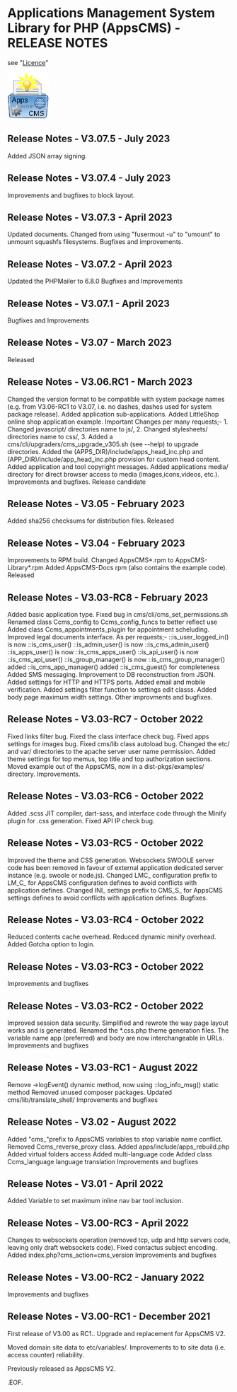 Applications Management System Library for PHP (AppsCMS) - RELEASE NOTES
========================================================================
see "[Licence](index.php?cms_action=cms_text_view&uri=cms%2FLICENCE.txt)"
<!-- _SVN_build: $Id: ReleaseNotes.md 3386 2023-07-23 09:40:08Z robert0609 $ -->

![AppsCMS Logo](cms/images/AppsCMS_logo_small.gif)

Release Notes - V3.07.5 - July 2023
-----------------------------------
Added JSON array signing.

Release Notes - V3.07.4 - July 2023
-----------------------------------
Improvements and bugfixes to block layout.

Release Notes - V3.07.3 - April 2023
------------------------------------
Updated documents.
Changed from using "fusermout -u" to "umount" to unmount squashfs filesystems.
Bugfixes and improvements.

Release Notes - V3.07.2 - April 2023
------------------------------------
Updated the PHPMailer to 6.8.0
Bugfixes and Improvements

Release Notes - V3.07.1 - April 2023
------------------------------------
Bugfixes and Improvements

Release Notes - V3.07 - March 2023
----------------------------------
Released

Release Notes - V3.06.RC1 - March 2023
--------------------------------------
Changed the version format to be compatible with system package names (e.g. from V3.06-RC1 to V3.07, i.e. no dashes, dashes used for system package release).
Added application sub-applications.
Added LittleShop online shop application example.
Important Changes per many requests;-
	1. Changed javascript/ directories name to js/,
	2. Changed stylesheets/ directories name to css/,
	3. Added a cms/cli/upgraders/cms_upgrade_v305.sh (see --help) to upgrade directories.
Added the (APPS_DIR)/include/apps_head_inc.php and (APP_DIR)/include/app_head_inc.php provision for custom head content.
Added application and tool copyright messages.
Added applications media/ directory for direct browser access to media (images,icons,videos, etc.).
Improvements and bugfixes.
Release candidate

Release Notes - V3.05 - February 2023
-------------------------------------
Added sha256 checksums for distribution files.
Released

Release Notes - V3.04 - February 2023
-------------------------------------
Improvements to RPM build.
Changed AppsCMS*.rpm to AppsCMS-Library*.rpm
Added AppsCMS-Docs rpm (also contains the example code).
Released

Release Notes - V3.03-RC8 - February 2023
-----------------------------------------
Added basic application type.
Fixed bug in cms/cli/cms_set_permissions.sh
Renamed class Ccms_config to Ccms_config_funcs to better reflect use
Added class Ccms_appointments_plugin for appointment scheluding.
Improved legal documents interface.
As per requests;-
	::is_user_logged_in() is now ::is_cms_user()
	::is_admin_user() is now ::is_cms_admin_user()
	::is_apps_user() is now ::is_cms_apps_user()
	::is_api_user() is now ::is_cms_api_user()
	::is_group_manager() is now ::is_cms_group_manager()
	added ::is_cms_app_manager()
	added ::is_cms_guest() for completeness
Added SMS messaging.
Improvement to DB reconstruction from JSON.
Added settings for HTTP and HTTPS ports.
Added email and mobile verification.
Added settings filter function to settings edit classs.
Added body page maximum width settings.
Other improvments and bugfixes.

Release Notes - V3.03-RC7 - October 2022
----------------------------------------
Fixed links filter bug.
Fixed the class interface check bug.
Fixed apps settings for images bug.
Fixed cms/lib class autoload bug.
Changed the etc/ and var/ directories to the apache server user name permission.
Added theme settings for top memus, top title and top authorization sections.
Moved example out of the AppsCMS, now in a dist-pkgs/examples/ directory.
Improvements.

Release Notes - V3.03-RC6 - October 2022
----------------------------------------
Added .scss JIT compiler, dart-sass, and interface code through the Minify plugin for .css generation.
Fixed API IP check bug.

Release Notes - V3.03-RC5 - October 2022
----------------------------------------
Improved the theme and CSS generation.
Websockets SWOOLE server code has been removed in favour of external application dedicated server instance (e.g. swoole or node.js).
Changed LMC_ configuration prefix to LM_C_ for AppsCMS configuration defines to avoid conflicts with application defines.
Changed INI_ settings prefix to CMS_S_ for AppsCMS settings defines to avoid conflicts with application defines.
Bugfixes.

Release Notes - V3.03-RC4 - October 2022
----------------------------------------
Reduced contents cache overhead.
Reduced dynamic minify overhead.
Added Gotcha option to login.

Release Notes - V3.03-RC3 - October 2022
----------------------------------------
Improvements and bugfixes

Release Notes - V3.03-RC2 - October 2022
----------------------------------------
Improved session data security.
Simplified and rewrote the way page layout works and is generated.
Renamed the *.css.php theme generation files.
The variable name app (preferred) and body are now interchangeable in URLs.
Improvements and bugfixes

Release Notes - V3.03-RC1 - August 2022
------------------------------------------
Remove ->logEvent() dynamic method, now using ::log_info_msg() static method
Removed unused composer packages.
Updated cms/lib/translate_shell/
Improvements and bugfixes

Release Notes - V3.02 - August 2022
----------------------------------
Added "cms_"prefix to AppsCMS variables to stop variable name conflict.
Removed Ccms_reverse_proxy class.
Added apps/include/apps_rebuild.php
Added virtual folders access
Added multi-language code
Added class Ccms_language language translation
Improvements and bugfixes

Release Notes - V3.01 - April 2022
----------------------------------
Added Variable to set maximum inline nav bar tool inclusion.

Release Notes - V3.00-RC3 - April 2022
------------------------------------------
Changes to websockets operation (removed tcp, udp and http servers code, leaving only draft websockets code).
Fixed contactus subject encoding.
Added index.php?cms_action=cms_version
Improvements and bugfixes

Release Notes - V3.00-RC2 - January 2022
-----------------------------------------
Improvements and bugfixes

Release Notes - V3.00-RC1 - December 2021
-----------------------------------------
First release of V3.00 as RC1..
Upgrade and replacement for AppsCMS V2.

Moved domain site data to etc/variables/.
Improvements to to site data (i.e. access counter) reliability.

Previously released as AppsCMS V2.

.EOF.
